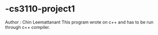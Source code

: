 # -cs3110-project1
Author : Chin Leemattanant
This program wrote on c++ and has to be run through c++ compiler.
